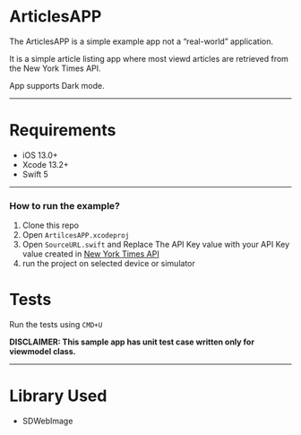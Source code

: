 # ArticlesAPP

The ArticlesAPP is a simple example app not a “real-world” application.

It is a simple article listing app where most viewd articles are retrieved from the New York Times API.

App supports Dark mode.

---
# Requirements

- iOS 13.0+
- Xcode 13.2+
- Swift 5

---

### How to run the example?

1. Clone this repo
1. Open `ArtilcesAPP.xcodeproj`
1. Open `SourceURL.swift` and Replace The API Key value with your API Key value created in [New York Times API](https://developer.nytimes.com)
1. run the project on selected device or simulator

# Tests

Run the tests using `CMD+U`

__DISCLAIMER: This sample app has unit test case written only for viewmodel class.__

---

# Library Used

- SDWebImage
